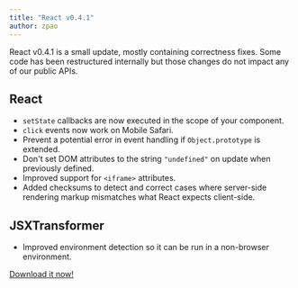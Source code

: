 ```yaml
---
title: "React v0.4.1"
author: zpao
---
```


React v0.4.1 is a small update, mostly containing correctness fixes. Some code has been restructured internally but those changes do not impact any of our public APIs.


## React

* `setState` callbacks are now executed in the scope of your component.
* `click` events now work on Mobile Safari.
* Prevent a potential error in event handling if `Object.prototype` is extended.
* Don't set DOM attributes to the string `"undefined"` on update when previously defined.
* Improved support for `<iframe>` attributes.
* Added checksums to detect and correct cases where server-side rendering markup mismatches what React expects client-side.


## JSXTransformer

* Improved environment detection so it can be run in a non-browser environment.


[Download it now!](/reacc/downloads.html)
